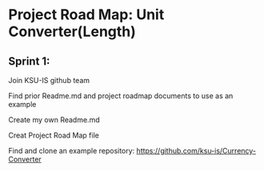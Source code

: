 # Project Road Map: Unit Converter(Length)

## Sprint 1:

  Join KSU-IS github team
  
  Find prior Readme.md and project  roadmap documents to use as an example
  
  Create my own Readme.md
  
  Creat Project Road Map file
  
  Find and clone an example repository: https://github.com/ksu-is/Currency-Converter
